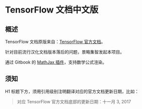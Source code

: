 # TensorFlow 文档中文版

## 概述

TensorFlow 文档原版来自：[TensorFlow 官方文档](https://www.tensorflow.org)。

针对目前流行汉化文档版本落后的问题，景略集智发起本项目。

通过 Gitbook 的 [MathJax 插件](https://github.com/GitbookIO/plugin-mathjax)，支持数学公式渲染。

## 须知

H1 标题下方，须用引用级别注明翻译对应的官方文档更新日期，比如：

> 对应 TensorFlow 官方文档底部的更新日期：十一月 3, 2017
